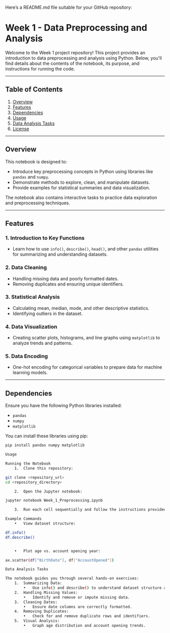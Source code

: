 Here’s a README.md file suitable for your GitHub repository:

# Week 1 - Data Preprocessing and Analysis

Welcome to the Week 1 project repository! This project provides an introduction to data preprocessing and analysis using Python. Below, you'll find details about the contents of the notebook, its purpose, and instructions for running the code.

---

## Table of Contents

1. [Overview](#overview)
2. [Features](#features)
3. [Dependencies](#dependencies)
4. [Usage](#usage)
5. [Data Analysis Tasks](#data-analysis-tasks)
6. [License](#license)

---

## Overview

This notebook is designed to:
- Introduce key preprocessing concepts in Python using libraries like `pandas` and `numpy`.
- Demonstrate methods to explore, clean, and manipulate datasets.
- Provide examples for statistical summaries and data visualization.

The notebook also contains interactive tasks to practice data exploration and preprocessing techniques.

---

## Features

### 1. **Introduction to Key Functions**
   - Learn how to use `info()`, `describe()`, `head()`, and other `pandas` utilities for summarizing and understanding datasets.

### 2. **Data Cleaning**
   - Handling missing data and poorly formatted dates.
   - Removing duplicates and ensuring unique identifiers.

### 3. **Statistical Analysis**
   - Calculating mean, median, mode, and other descriptive statistics.
   - Identifying outliers in the dataset.

### 4. **Data Visualization**
   - Creating scatter plots, histograms, and line graphs using `matplotlib` to analyze trends and patterns.

### 5. **Data Encoding**
   - One-hot encoding for categorical variables to prepare data for machine learning models.

---

## Dependencies

Ensure you have the following Python libraries installed:
- `pandas`
- `numpy`
- `matplotlib`

You can install these libraries using pip:
```bash
pip install pandas numpy matplotlib

Usage

Running the Notebook
	1.	Clone this repository:

git clone <repository_url>
cd <repository_directory>

	2.	Open the Jupyter notebook:

jupyter notebook Week_1_Preprocessing.ipynb

	3.	Run each cell sequentially and follow the instructions provided in the notebook.

Example Commands
	•	View dataset structure:

df.info()
df.describe()


	•	Plot age vs. account opening year:

ax.scatter(df["BirthDate"], df["AccountOpened"])

Data Analysis Tasks

The notebook guides you through several hands-on exercises:
	1.	Summarizing Data:
	    •	Use info() and describe() to understand dataset structure and statistics.
	2.	Handling Missing Values:
	    •	Identify and remove or impute missing data.
	3.	Cleaning Dates:
	    •	Ensure date columns are correctly formatted.
	4.	Removing Duplicates:
	    •	Check for and remove duplicate rows and identifiers.
	5.	Visual Analysis:
	    •	Graph age distribution and account opening trends.